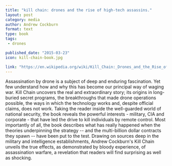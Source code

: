 ```yaml
---
title: "kill chain: drones and the rise of high-tech assassins."
layout: post
category: media
author: Andrew Cockburn
format: text
type: book
tags: 
 - drones

published_date: "2015-03-23"
icon: kill-chain-book.jpg

link: "https://en.wikipedia.org/wiki/Kill_Chain:_Drones_and_the_Rise_of_High-Tech_Assassins"
---
```


Assassination by drone is a subject of deep and enduring fascination. Yet few
understand how and why this has become our principal way of waging war. Kill
Chain uncovers the real and extraordinary story; its origins in long-buried
secret programs, the breakthroughs that made drone operations possible, the
ways in which the technology works and, despite official claims, does not work.
Taking the reader inside the well-guarded world of national security, the book
reveals the powerful interests - military, CIA and corporate - that have led
the drive to kill individuals by remote control. Most importantly of all, the
book describes what has really happened when the theories underpinning the
strategy -- and the multi-billion dollar contracts they spawn -- have been put
to the test. Drawing on sources deep in the military and intelligence
establishments, Andrew Cockburn's Kill Chain unveils the true effects, as
demonstrated by bloody experience, of assassination warfare, a revelation that
readers will find surprising as well as shocking.  
